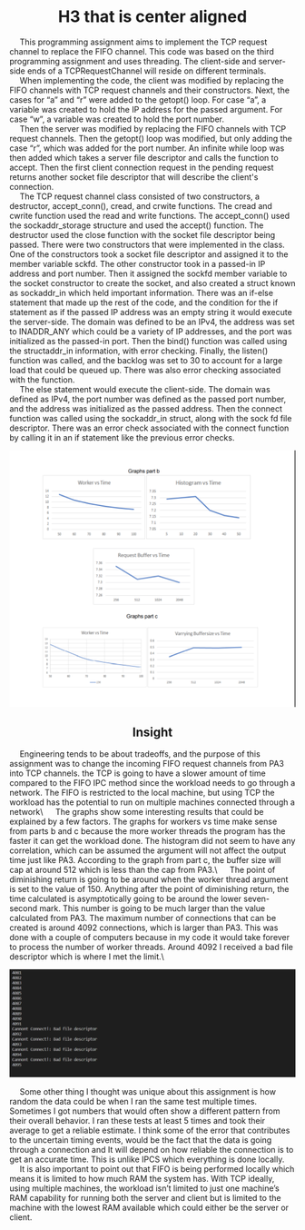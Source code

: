 <h1 style="text-align: center;">H3 that is center aligned</h1>

&emsp; This programming assignment aims to implement the TCP request channel to replace
the FIFO channel. This code was based on the third programming assignment and uses
threading. The client-side and server-side ends of a TCPRequestChannel will reside on different
terminals.\
&emsp; When implementing the code, the client was modified by replacing the FIFO channels
with TCP request channels and their constructors. Next, the cases for “a” and “r” were added to
the getopt() loop. For case “a”, a variable was created to hold the IP address for the passed
argument. For case “w”, a variable was created to hold the port number.\
&emsp; Then the server was modified by replacing the FIFO channels with TCP request
channels. Then the getopt() loop was modified, but only adding the case “r”, which was added
for the port number. An infinite while loop was then added which takes a server file descriptor
and calls the function to accept. Then the first client connection request in the pending request
returns another socket file descriptor that will describe the client's connection.\
&emsp; The TCP request channel class consisted of two constructors, a destructor,
accept_conn(), cread, and crwite functions. The cread and cwrite function used the read and
write functions. The accept_conn() used the sockaddr_storage structure and used the accept()
function. The destructor used the close function with the socket file descriptor being passed.
There were two constructors that were implemented in the class. One of the constructors took a
socket file descriptor and assigned it to the member variable sckfd. The other constructor took in
a passed-in IP address and port number. Then it assigned the sockfd member variable to the
socket constructor to create the socket, and also created a struct known as sockaddr_in which
held important information. There was an if-else statement that made up the rest of the code,
and the condition for the if statement as if the passed IP address was an empty string it would
execute the server-side. The domain was defined to be an IPv4, the address was set to
INADDR_ANY which could be a variety of IP addresses, and the port was initialized as the
passed-in port. Then the bind() function was called using the structaddr_in information, with
error checking. Finally, the listen() function was called, and the backlog was set to 30 to account
for a large load that could be queued up. There was also error checking associated with the
function.\
&emsp; The else statement would execute the client-side. The domain was defined as IPv4, the
port number was defined as the passed port number, and the address was initialized as the
passed address. Then the connect function was called using the sockaddr_in struct, along with
the sock fd file descriptor. There was an error check associated with the connect function by
calling it in an if statement like the previous error checks.

<p align="center">
  <img src=GraphTCP.PNG>
</p>
<h2 style="text-align: center;">Insight </h2>
&emsp; Engineering tends to be about tradeoffs, and the purpose of this assignment was to
change the incoming FIFO request channels from PA3 into TCP channels. the TCP is going to
have a slower amount of time compared to the FIFO IPC method since the workload needs to
go through a network. The FIFO is restricted to the local machine, but using TCP the workload
has the potential to run on multiple machines connected through a network\
&emsp; The graphs show some interesting results that could be explained by a few factors. The
graphs for workers vs time make sense from parts b and c because the more worker threads the
program has the faster it can get the workload done. The histogram did not seem to have any
correlation, which can be assumed the argument will not affect the output time just like PA3.
According to the graph from part c, the buffer size will cap at around 512 which is less than the
cap from PA3.\
&emsp; The point of diminishing return is going to be around when the worker thread argument is
set to the value of 150. Anything after the point of diminishing return, the time calculated is
asymptotically going to be around the lower seven-second mark. This number is going to be
much larger than the value calculated from PA3. The maximum number of connections that can
be created is around 4092 connections, which is larger than PA3. This was done with a couple
of computers because in my code it would take forever to process the number of worker
threads. Around 4092 I received a bad file descriptor which is where I met the limit.\

<p align="center">
  <img src=BadFileDescriptorImage.PNG>
</p>

&emsp; Some other thing I thought was unique about this assignment is how random the data
could be when I ran the same test multiple times. Sometimes I got numbers that would often
show a different pattern from their overall behavior. I ran these tests at least 5 times and took
their average to get a reliable estimate. I think some of the error that contributes to the uncertain
timing events, would be the fact that the data is going through a connection and It will depend
on how reliable the connection is to get an accurate time. This is unlike IPCS which everything
is done locally.\
&emsp; It is also important to point out that FIFO is being performed locally which means it is
limited to how much RAM the system has. With TCP ideally, using multiple machines, the
workload isn’t limited to just one machine’s RAM capability for running both the server and client
but is limited to the machine with the lowest RAM available which could either be the server or
client.


